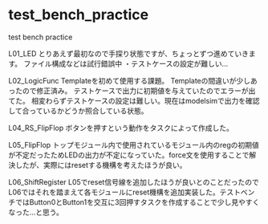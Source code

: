 # test_bench_practice
test bench practice

L01_LED
    とりあえず最初なので手探り状態ですが、ちょっとずつ進めていきます。
    ファイル構成などは試行錯誤中
    ・テストケースの設定が難しい...

L02_LogicFunc
    Templateを初めて使用する課題。
    Templateの間違いが少しあったので修正済み。
    テストケースで出力に初期値を与えていたのでエラーが出てた。
    相変わらずテストケースの設定は難しい。現在はmodelsimで出力を確認して合っているかどうか照合している状態。

L04_RS_FlipFlop
    ボタンを押すという動作をタスクによって作成した。

L05_FlipFlop
    トップモジュール内で使用されているモジュール内のregの初期値が不定だったためLEDの出力が不定になっていた。force文を使用することで解決したが、実際にはresetする機構を考えたほうが良い。

L06_ShiftRegister
    L05でreset信号線を追加したほうが良いとのことだったのでL06ではそれを踏まえて各モジュールにreset機構を追加実装した。テストベンチではButton0とButton1を交互に3回押すタスクを作成することで少し見やすくなった...と思う。